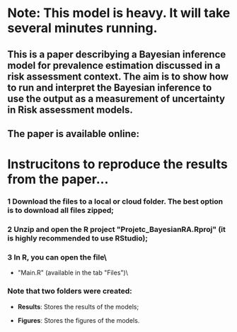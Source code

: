
# Note: This model is heavy. It will take several minutes running.

## This is a paper describying a Bayesian inference model for prevalence estimation discussed in a risk assessment context. The aim is to show how to run and interpret the Bayesian inference to use the output as a measurement of uncertainty in Risk assessment models.

## The paper is available online:






# Instrucitons to reproduce the results from the paper...




### 1 Download the files to a local or cloud folder. The best option is to download all files zipped;

### 2 Unzip and open the R project "Projetc_BayesianRA.Rproj" (it is highly recommended to use RStudio);

### 3 In R, you can open the file\ 

  + "Main.R" (available in the tab "Files")\ 
  
  
### Note that two folders were created:
  - **Results**: Stores the results of the models;
  
  - **Figures**: Stores the figures of the models.
  
